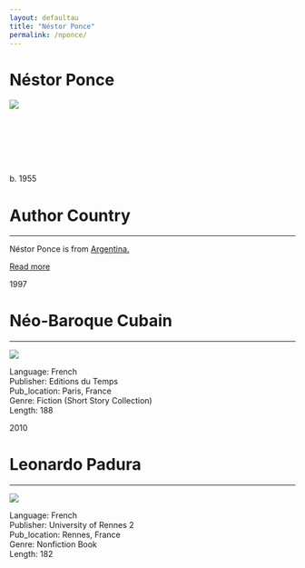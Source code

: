 ```yaml
---
layout: defaultau
title: "Néstor Ponce"
permalink: /nponce/
---
```

<!-- partial:index.partial.html -->
<div class="content">
     <h1>Néstor Ponce</h1>
    <div class="quote">
        <div><img src="https://upload.wikimedia.org/wikipedia/commons/thumb/7/75/N%C3%A9stor%2BPonce.jpg/390px-N%C3%A9stor%2BPonce.jpg" class="logo"></div>
    </div>
    <div class="timeline">
        <div style="padding-bottom:100px;"></div>
        <div class="block">
             <div class="date right"><p class="right">b. 1955</p></div>
            <div class="dot"></div>
            <div class="left first">
            <div class="author_country">
                <h1>Author Country</h1><hr>
          <div class="aclocation">  <p>Néstor Ponce is from <a href="{{ site.baseurl }}/45">Argentina.</a></p></div>
              <div class="acreadmore">  <a href="https://fr.wikipedia.org/wiki/Ponce_N%C3%A9stor" target="_blank">Read more</a></div>
            </div>
            </div>
        <div class="block">
            <div class="date left"><p class="left">1997</p></div>
            <div class="dot"></div>
            <div class="right hide">
                <h1>Néo-Baroque Cubain</h1><hr>
                <p><img src="IMAGE LINK"></p>
                <p>
                Language: French<br/>
                Publisher: Editions du Temps<br/>
                Pub_location: Paris, France<br/>
                Genre: Fiction (Short Story Collection)<br/>
                Length: 188<br/>                   </p>
            </div>
        </div>
       <div class="block">
            <div class="date right"><p class="right">2010</p></div>
            <div class="dot"></div>
            <div class="left hide">
                <h1>Leonardo Padura</h1><hr>
                <p><img src="https://products-images.di-static.com/image/nestor-ponce-memoria-y-ficcion-en-la-noevla-de-mi-vida-de-leonardo-padura/9791035816438-475x500-1.jpg"></p>
                <p>
                Language: French<br/>
                Publisher: University of Rennes 2<br/>
                Pub_location: Rennes, France<br/>
                Genre: Nonfiction Book<br/>
                Length: 182<br/>                   </p>
            </div>
        </div>
  <!-- partial -->
<script src='https://cdnjs.cloudflare.com/ajax/libs/jquery/3.1.1/jquery.min.js'></script><script  src="{{ site.baseurl }}/assets/js/authorscript.js"></script>